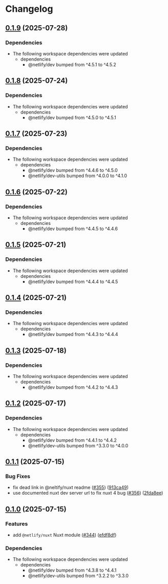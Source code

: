 # Changelog

## [0.1.9](https://github.com/netlify/primitives/compare/nuxt-v0.1.8...nuxt-v0.1.9) (2025-07-28)


### Dependencies

* The following workspace dependencies were updated
  * dependencies
    * @netlify/dev bumped from ^4.5.1 to ^4.5.2

## [0.1.8](https://github.com/netlify/primitives/compare/nuxt-v0.1.7...nuxt-v0.1.8) (2025-07-24)


### Dependencies

* The following workspace dependencies were updated
  * dependencies
    * @netlify/dev bumped from ^4.5.0 to ^4.5.1

## [0.1.7](https://github.com/netlify/primitives/compare/nuxt-v0.1.6...nuxt-v0.1.7) (2025-07-23)


### Dependencies

* The following workspace dependencies were updated
  * dependencies
    * @netlify/dev bumped from ^4.4.6 to ^4.5.0
    * @netlify/dev-utils bumped from ^4.0.0 to ^4.1.0

## [0.1.6](https://github.com/netlify/primitives/compare/nuxt-v0.1.5...nuxt-v0.1.6) (2025-07-22)


### Dependencies

* The following workspace dependencies were updated
  * dependencies
    * @netlify/dev bumped from ^4.4.5 to ^4.4.6

## [0.1.5](https://github.com/netlify/primitives/compare/nuxt-v0.1.4...nuxt-v0.1.5) (2025-07-21)


### Dependencies

* The following workspace dependencies were updated
  * dependencies
    * @netlify/dev bumped from ^4.4.4 to ^4.4.5

## [0.1.4](https://github.com/netlify/primitives/compare/nuxt-v0.1.3...nuxt-v0.1.4) (2025-07-21)


### Dependencies

* The following workspace dependencies were updated
  * dependencies
    * @netlify/dev bumped from ^4.4.3 to ^4.4.4

## [0.1.3](https://github.com/netlify/primitives/compare/nuxt-v0.1.2...nuxt-v0.1.3) (2025-07-18)


### Dependencies

* The following workspace dependencies were updated
  * dependencies
    * @netlify/dev bumped from ^4.4.2 to ^4.4.3

## [0.1.2](https://github.com/netlify/primitives/compare/nuxt-v0.1.1...nuxt-v0.1.2) (2025-07-17)


### Dependencies

* The following workspace dependencies were updated
  * dependencies
    * @netlify/dev bumped from ^4.4.1 to ^4.4.2
    * @netlify/dev-utils bumped from ^3.3.0 to ^4.0.0

## [0.1.1](https://github.com/netlify/primitives/compare/nuxt-v0.1.0...nuxt-v0.1.1) (2025-07-15)


### Bug Fixes

* fix dead link in @neltify/nuxt readme ([#355](https://github.com/netlify/primitives/issues/355)) ([913ca49](https://github.com/netlify/primitives/commit/913ca49db32449c9f7dc055a456c766cab520aab))
* use documented nuxt dev server url to fix nuxt 4 bug ([#356](https://github.com/netlify/primitives/issues/356)) ([2fda8ee](https://github.com/netlify/primitives/commit/2fda8ee0f3a04852c94ada348c6bf3a92ca379e0))

## [0.1.0](https://github.com/netlify/primitives/compare/nuxt-v0.0.1...nuxt-v0.1.0) (2025-07-15)


### Features

* add `@netlify/nuxt` Nuxt module ([#344](https://github.com/netlify/primitives/issues/344)) ([efdf8df](https://github.com/netlify/primitives/commit/efdf8dfb22ffe33b557d2140fd3a3152e23cc95c))


### Dependencies

* The following workspace dependencies were updated
  * dependencies
    * @netlify/dev bumped from ^4.3.8 to ^4.4.1
    * @netlify/dev-utils bumped from ^3.2.2 to ^3.3.0
